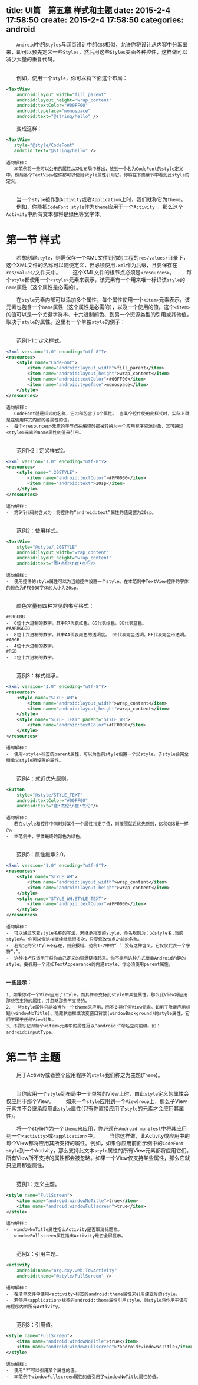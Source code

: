 title: UI篇　第五章 样式和主题
date: 2015-2-4 17:58:50
create: 2015-2-4 17:58:50
categories: android
---
　　`Android`中的`Styles`与网页设计中的`CSS`相似，允许你将设计从内容中分离出来，即可以预先定义一些`Styles`，然后用这些`Styles`美画各种控件，这样做可以减少大量的重复代码。

<br>　　例如，使用一个`style`，你可以将下面这个布局：
``` xml
<TextView
    android:layout_width="fill_parent"
    android:layout_height="wrap_content"
    android:textColor="#00FF00"
    android:typeface="monospace"
    android:text="@string/hello" />
```
　　变成这样：
``` xml
<TextView
   style="@style/CodeFont"
   android:text="@string/hello" />
```
    语句解释：
    -  本范例将一些可以公用的属性从XML布局中移出，放到一个名为CodeFont的style定义中，然后各个TextView控件都可以使用style属性引用它。你将在下面章节中看到此style的定义。

<br>　　当一个`style`被作到`Activity`或者`Application`上时，我们就称它为`theme`。
　　例如，你能把`CodeFont style`作为`theme`应用于一个`Activity	`，那么这个`Activity`中所有文本都将是绿色等宽字体。

# 第一节 样式 #
　　若想创建`style`，则需保存一个XML文件到你的工程的`res/values/`目录下，这个XML文件的名称可以随便定义，但必须使用`.xml`作为后缀，且要保存在`res/values/`文件夹中。
　　这个XML文件的根节点必须是`<resources>`。
　　每个`style`都使用一个`<style>`元素来表示，该元素有一个用来唯一标识该`style`的`name`属性（这个属性是必需的）。 

　　在`style`元素内部可以添加多个属性，每个属性使用一个`<item>`元素表示，该元素也包含一个`name`属性（这个属性是必需的），以及一个使用的值。这个`<item>`的值可以是一个关键字符串、十六进制颜色、到另一个资源类型的引用或其他值，取决于`style`的属性。这里有一个单独`style`的例子：

<br>　　范例1-1：定义样式。
``` xml
<?xml version="1.0" encoding="utf-8"?>
<resources>
    <style name="CodeFont">
        <item name="android:layout_width">fill_parent</item>
        <item name="android:layout_height">wrap_content</item>
        <item name="android:textColor">#00FF00</item>
        <item name="android:typeface">monospace</item>
    </style>
</resources>
```
    语句解释：
    -  CodeFont就是样式的名称，它内部包含了4个属性。 当某个控件使用此样式时，实际上就是在使用样式内部的各属性的值。
    -  每个<resources>元素的子节点在编译时都被转换为一个应用程序资源对象，其可通过<style>元素的name属性的值来引用。

<br>　　范例1-2：定义样式2。
``` xml
<?xml version="1.0" encoding="utf-8"?>
<resources>
    <style name=".20STYLE">
        <item name="android:textColor">#FF0000</item>
        <item name="android:text">20sp</item>
    </style>
</resources>
```
    语句解释：
    -  第5行代码的含义为：将控件的“android:text”属性的值设置为20sp。

<br>　　范例2：使用样式。
``` xml
<TextView
    style="@style/.20STYLE"
    android:layout_width="wrap_content"
    android:layout_height="wrap_content"
    android:text="周•杰伦\n崔•杰伦/>
```
    语句解释：
    -  使用控件的style属性可以为当前控件设置一个style。在本范例中TextView控件的字体的颜色为FF0000字体的大小为20sp。

<br>　　颜色常量有四种常见的书写格式：

	#RRGGBB
	-  6位十六进制的数字。其中RR代表红色。GG代表绿色。BB代表蓝色。
	#AARRGGBB
	-  8位十六进制的数字。其中AA代表颜色的透明度。 00代表完全透明，FF代表完全不透明。
	#ARGB
	-  4位十六进制的数字。
	#RGB
	-  3位十六进制的数字。

<br>　　范例3：样式继承。
``` xml
<?xml version="1.0" encoding="utf-8"?>
<resources>
    <style name="STYLE_WH">
        <item name="android:layout_width">wrap_content</item>
        <item name="android:layout_height">wrap_content</item>
    </style>
    <style name="STYLE_TEXT" parent="STYLE_WH">
        <item name="android:textColor">#FF0000</item>
    </style>
</resources>
```
    语句解释：
    -  使用<style>标签的parent属性，可以为当前style设置一个父style。子style会完全继承父style所设置的属性。

<br>　　范例4：就近优先原则。
``` xml
<Button
    style="@style/STYLE_TEXT"
    android:textColor="#00FF00"
    android:text="崔•杰伦\n崔•杰伦"/>
```
    语句解释：
    -  若在style和控件中同时对某个一个属性指定了值，则按照就近优先原则，这和CSS是一样的。
    -  本范例中，字体最终的颜色为绿色。

<br>　　范例5：属性继承2.0。
``` xml
<?xml version="1.0" encoding="utf-8"?>
<resources>
    <style name="STYLE_WH">
        <item name="android:layout_width">wrap_content</item>
        <item name="android:layout_height">wrap_content</item>
    </style>
    <style name="STYLE_WH.STYLE_TEXT">
        <item name="android:textColor">#FF0000</item>
    </style>
</resources>
```
    语句解释：
    -  可以通过改变style名称的写法，来继承指定的style，命名规则为：父style名.当前style名。你可以像这样继续继承很多次，只要修改句点之前的名称。
    -  若指定的父style不存在，则会报错。范例1-2中的“.” 没有这种含义，它仅仅代表一个字符“.”。
    -  这种技巧仅适用于将你自己定义的资源链接起来。你不能用这种方式继承Android内建的style。要引用一个诸如TextAppearance的内建style，你必须使用parent属性。

<br>**一些提示：**

	1、如果你对一个View应用了style，而其并不支持此style中某些属性，那么此View将应用那些它支持的属性，并忽略那些不支持的。
	2、一些style属性只能被当作一个theme来应用，而不支持任何View元素。如用于隐藏应用标题(windowNoTitle)、隐藏状态栏或改变窗口背景(windowBackground)的style属性，它们不属于任何View对象。
	3、不要忘记对每个<item>元素中的属性冠以“android:”命名空间前缀。如：android:inputType。

# 第二节 主题 #
　　用于Activity或者整个应用程序的`style`我们称之为主题(`Theme`)。

<br>　　当你应用一个`style`到布局中一个单独的View上时，由此`style`定义的属性会仅应用于那个View。
　　如果一个`style`应用到一个`ViewGroup`上，那么子View元素并不会继承应用此`style`属性(只有你直接应用了`style`的元素才会应用其属性)。

　　将一个style作为一个`theme`来应用，你必须在`Android manifest`中将其应用到一个`<activity>`或`<application>`中。
　　当你这样做，此Activity或应用中的每个View都将应用其所支持的属性。例如，如果你应用前面示例中的`CodeFont style`到一个Activity，那么支持此文本`style`属性的所有View元素都将应用它们。所有View所不支持的属性都会被忽略。如果一个View仅支持某些属性，那么它就只应用那些属性。

<br>　　范例1：定义主题。
``` xml
<style name="FullScreen">
    <item name="android:windowNoTitle">true</item>
    <item name="android:windowFullscreen">true</item>
</style>
```
    语句解释：
    -  windowNoTitle属性指出Activity是否取消标题栏。
    -  windowFullscreen属性指出Activity是否全屏显示。

<br>　　范例2：引用主题。
``` xml
<activity
    android:name="org.cxy.web.TowActivity" 
    android:theme="@style/FullScreen" />
```
    语句解释：
    -  在清单文件中使用<activity>标签的android:theme属性来引用建立好的style。
    -  若使用<application>标签的android:theme属性引用style，则style将作用于该应用程序内的所有Activity。

<br>　　范例3：引用值。
``` xml
<style name="FullScreen">
    <item name="android:windowNoTitle">true</item>
    <item name="android:windowFullscreen">?android:windowNoTitle</item>
</style>
```
    语句解释：
    -  使用“?”可以引用某个属性的值。
    -  本范例中windowFullscreen属性的值引用了windowNoTitle属性的值。


<br><br>